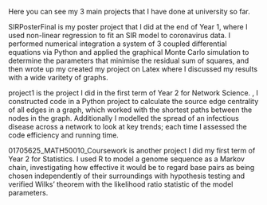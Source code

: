 Here you can see my 3 main projects that I have done at university so far.

SIRPosterFinal is my poster project that I did at the end of Year 1, where I used non-linear regression to fit an SIR model to coronavirus data. 
I performed numerical integration a system of 3 coupled differential equations via Python and applied the graphical Monte Carlo simulation to determine the parameters that 
minimise the residual sum of squares, and then wrote up my created my project on Latex where I discussed my results with a wide varitety of graphs.

project1 is the project I did in the first term of Year 2 for Network Science. , I constructed code in a Python project to calculate the source edge centrality of all edges in 
a graph, which worked with the shortest paths between the nodes in the graph. Additionally I modelled the spread of an infectious disease across a network to look at key trends;
each time I assessed the code efficiency and running time.

01705625_MATH50010_Coursework is another project I did my first term of Year 2 for Statistics. I used R to model a genome sequence as a Markov chain, investigating how 
effective it would be to regard base pairs as being chosen independently of their surroundings with hypothesis testing and verified Wilks’ theorem with the likelihood ratio 
statistic of the model parameters.
